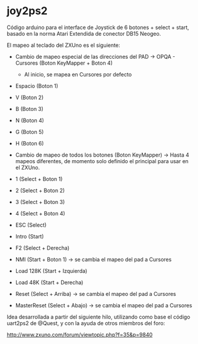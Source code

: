# joy2ps2

Código arduino para el interface de Joystick de 6 botones + select + start, basado en la norma Atari Extendida de conector DB15 Neogeo.

El mapeo al teclado del ZXUno es el siguiente:

* Cambio de mapeo especial de las direcciones del PAD -> OPQA - Cursores (Boton KeyMapper + Boton 4)
  * Al inicio, se mapea en Cursores por defecto
* Espacio (Boton 1)
* V (Boton 2)
* B (Boton 3)
* N (Boton 4)
* G (Boton 5)
* H (Boton 6)

* Cambio de mapeo de todos los botones (Boton KeyMapper) -> Hasta 4 mapeos diferentes, de momento solo definido el principal para usar en el ZXUno.

* 1 (Select + Boton 1) 
* 2 (Select + Boton 2)
* 3 (Select + Boton 3)
* 4 (Select + Boton 4)
  
* ESC (Select)
* Intro (Start)
* F2 (Select + Derecha)
  
* NMI (Start + Boton 1) -> se cambia el mapeo del pad a Cursores
* Load 128K (Start + Izquierda)
* Load 48K (Start + Derecha)
* Reset (Select + Arriba) -> se cambia el mapeo del pad a Cursores
* MasterReset (Select + Abajo) -> se cambia el mapeo del pad a Cursores

Idea desarrollada a partir del siguiente hilo, utilizando como base el código uart2ps2 de @Quest, y con la ayuda de otros miembros del foro:

http://www.zxuno.com/forum/viewtopic.php?f=35&p=9840

